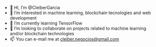- 👋 Hi, I’m @CleiberGarcia
- 👀 I’m interested in machine learning, blockchain tecnologies and web development
- 🌱 I’m currently learning TensorFlow 
- 💞️ I’m looking to collaborate on projects related to machine learning and/or blockchain technologies
- 📫 You can e-mail me at cleiber.negocios@gmail.com

<!---
CleiberGarcia/CleiberGarcia is a ✨ special ✨ repository because its `README.md` (this file) appears on your GitHub profile.
You can click the Preview link to take a look at your changes.
--->
